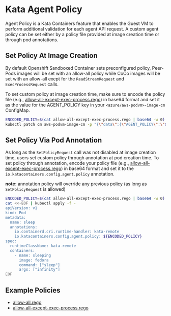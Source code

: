# Kata Agent Policy

Agent Policy is a Kata Containers feature that enables the Guest VM to perform additional validation
for each agent API request. A custom agent policy can be set either by a policy file provided at
image creation time or through pod annotations.

## Set Policy At Image Creation

By default Openshift Sandboxed Container sets preconfigured policy, Peer-Pods images will be set with an
allow-all policy while CoCo images will be set with an allow-all exept for the `ReadStreamRequest` and
`ExecProcessRequest` calls.

To set custom policy at image creation time, make sure to encode the policy file (e.g.,
[allow-all-except-exec-process.rego](allow-all-except-exec-process.rego)) in base64 format and set it as
the value for the AGENT_POLICY key in your `<azure/aws-podvm>-image-cm` ConfigMap.

```sh
ENCODED_POLICY=$(cat allow-all-except-exec-process.rego | base64 -w 0)
kubectl patch cm aws-podvm-image-cm -p "{\"data\":{\"AGENT_POLICY\":\"${ENCODED_POLICY}\"}}" -n openshift-sandboxed-containers-operator
```

## Set Policy Via Pod Annotation

As long as the `SetPolicyRequest` call was not disabled at image creation time, users set custom
policy through annotation at pod creation time. To set policy through annotation, encode your policy
file (e.g., [allow-all-except-exec-process.rego](allow-all-except-exec-process.rego)) in base64 format
and set it to the `io.katacontainers.config.agent.policy` annotation.

**note:** annotation policy will override any previous policy (as long as `SetPolicyRequest` is allowed)

```sh
ENCODED_POLICY=$(cat allow-all-except-exec-process.rego | base64 -w 0)
cat <<-EOF | kubectl apply -f -
apiVersion: v1
kind: Pod
metadata:
  name: sleep
  annotations:
    io.containerd.cri.runtime-handler: kata-remote
    io.katacontainers.config.agent.policy: ${ENCODED_POLICY}
spec:
  runtimeClassName: kata-remote
  containers:
    - name: sleeping
      image: fedora
      command: ["sleep"]
      args: ["infinity"]
EOF
```

## Example Policies
- [allow-all.rego](allow-all.rego)
- [allow-all-except-exec-process.rego](allow-all-except-exec-process.rego)
